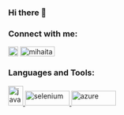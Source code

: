 ### Hi there 👋

<!--
**mghitu/mghitu** is a ✨ _special_ ✨ repository because its `README.md` (this file) appears on your GitHub profile.

Here are some ideas to get you started:

- 🔭 I’m currently working on ...
- 🌱 I’m currently learning ...
- 👯 I’m looking to collaborate on ...
- 🤔 I’m looking for help with ...
- 💬 Ask me about ...
- 📫 How to reach me: ...
- 😄 Pronouns: ...
- ⚡ Fun fact: ...
-->

<h3 align="left">Connect with me:</h3>
<p align="left">
<a href="https://twitter.com/@mihaitaghitu" target="blank"><img align="center" src="https://upload.wikimedia.org/wikipedia/commons/6/6f/Logo_of_Twitter.svg" alt="@mihaitaghitu" height="20" width="20" /></a>
<a href="https://linkedin.com/in/mihaitaghitu" target="blank"><img align="center" src="https://upload.wikimedia.org/wikipedia/commons/0/01/LinkedIn_Logo.svg" alt="mihaitaghitu" height="20" width="70" /></a>
</p>

<h3 align="left">Languages and Tools:</h3>
<p align="left"> <a href="https://www.java.com" target="_blank" rel="noreferrer"> <img src="https://www.svgrepo.com/show/184143/java.svg" alt="java" width="30" height="40"/> </a> <a href="https://www.selenium.dev" target="_blank" rel="noreferrer"> <img src="https://upload.wikimedia.org/wikipedia/commons/9/9f/Selenium_logo.svg" alt="selenium" width="90" height="30"/> </a> <a href="https://azure.microsoft.com/" target="_blank" rel="noreferrer"> <img src="https://cdn.worldvectorlogo.com/logos/azure-2.svg" alt="azure" width="90" height="30"/> </a> </p>
